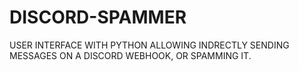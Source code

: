# DISCORD-SPAMMER
USER INTERFACE WITH PYTHON ALLOWING INDRECTLY SENDING MESSAGES ON A DISCORD WEBHOOK, OR SPAMMING IT.
